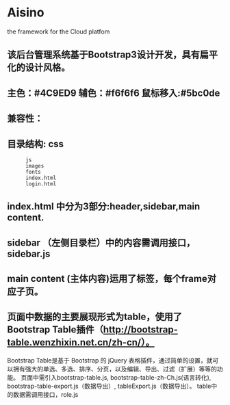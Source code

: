 # Aisino
the framework for the Cloud platfom
## 该后台管理系统基于Bootstrap3设计开发，具有扁平化的设计风格。
## 主色：#4C9ED9  辅色：#f6f6f6 鼠标移入:#5bc0de
## 兼容性：
## 目录结构: css
		  js
		  images
		  fonts
		  index.html
		  login.html
	
## index.html 中分为3部分:header,sidebar,main content.
## sidebar （左侧目录栏）中的内容需调用接口，sidebar.js
## main content (主体内容)运用了<frame>标签，每个frame对应子页。

## 页面中数据的主要展现形式为table，使用了Bootstrap Table插件（http://bootstrap-table.wenzhixin.net.cn/zh-cn/）。
Bootstrap Table是基于 Bootstrap 的 jQuery 表格插件，通过简单的设置，就可以拥有强大的单选、多选、排序、分页，以及编辑、导出、过滤（扩展）等等的功能。
页面中需引入bootstrap-table.js,
	    bootstrap-table-zh-Ch.js(语言转化),
	    bootstrap-table-export.js（数据导出）,
	    tableExport.js（数据导出）。
table中的数据需调用接口，role.js


